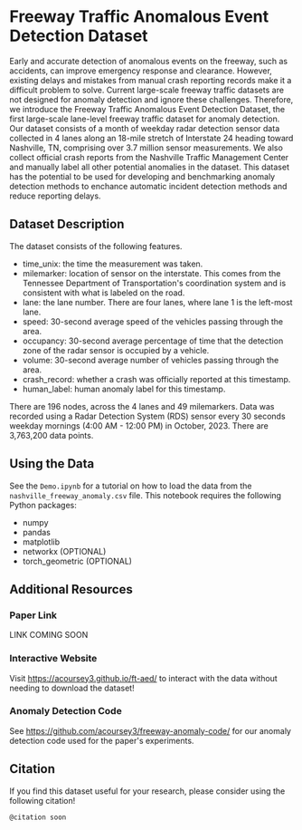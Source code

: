 # Freeway Traffic Anomalous Event Detection Dataset
Early and accurate detection of anomalous events on the freeway, such as accidents, can improve emergency response and clearance. However, existing delays and mistakes from manual crash reporting records make it a difficult problem to solve. Current large-scale freeway traffic datasets are not designed for anomaly detection and ignore these challenges. Therefore, we introduce the Freeway Traffic Anomalous Event Detection Dataset, the first large-scale lane-level freeway traffic dataset for anomaly detection. Our dataset consists of a month of weekday radar detection sensor data collected in 4 lanes along an 18-mile stretch of Interstate 24 heading toward Nashville, TN, comprising over 3.7 million sensor measurements. We also collect official crash reports from the Nashville Traffic Management Center and manually label all other potential anomalies in the dataset. This dataset has the potential to be used for developing and benchmarking anomaly detection methods to enchance automatic incident detection methods and reduce reporting delays.

## Dataset Description

The dataset consists of the following features.
- time_unix: the time the measurement was taken.
- milemarker: location of sensor on the interstate. This comes from the Tennessee Department of Transportation's coordination system and is consistent with what is labeled on the road.
- lane: the lane number. There are four lanes, where lane 1 is the left-most lane.
- speed: 30-second average speed of the vehicles passing through the area.
- occupancy: 30-second average percentage of time that the detection zone of the radar sensor is occupied by a vehicle.
- volume: 30-second average number of vehicles passing through the area.
- crash_record: whether a crash was officially reported at this timestamp.
- human_label: human anomaly label for this timestamp.

There are 196 nodes, across the 4 lanes and 49 milemarkers. Data was recorded using a Radar Detection System (RDS) sensor every 30 seconds weekday mornings (4:00 AM - 12:00 PM) in October, 2023. There are 3,763,200 data points.

## Using the Data

See the `Demo.ipynb` for a tutorial on how to load the data from the `nashville_freeway_anomaly.csv` file. This notebook requires the following Python packages:

- numpy
- pandas
- matplotlib
- networkx (OPTIONAL)
- torch_geometric (OPTIONAL)

## Additional Resources

### Paper Link

LINK COMING SOON

### Interactive Website

Visit https://acoursey3.github.io/ft-aed/ to interact with the data without needing to download the dataset!

### Anomaly Detection Code

See https://github.com/acoursey3/freeway-anomaly-code/ for our anomaly detection code used for the paper's experiments.

## Citation

If you find this dataset useful for your research, please consider using the following citation!

```
@citation soon
```